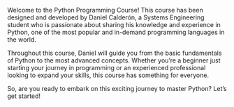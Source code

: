 Welcome to the Python Programming Course! This course has been designed and developed by Daniel Calderón, a Systems Engineering student who is passionate about sharing his knowledge and experience in Python, one of the most popular and in-demand programming languages in the world.

Throughout this course, Daniel will guide you from the basic fundamentals of Python to the most advanced concepts. Whether you’re a beginner just starting your journey in programming or an experienced professional looking to expand your skills, this course has something for everyone.

So, are you ready to embark on this exciting journey to master Python? Let’s get started!
